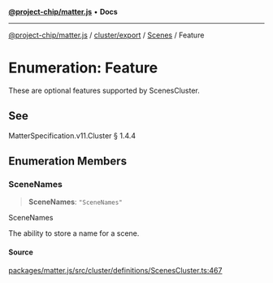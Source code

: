[**@project-chip/matter.js**](../../../../../README.md) • **Docs**

***

[@project-chip/matter.js](../../../../../modules.md) / [cluster/export](../../../README.md) / [Scenes](../README.md) / Feature

# Enumeration: Feature

These are optional features supported by ScenesCluster.

## See

MatterSpecification.v11.Cluster § 1.4.4

## Enumeration Members

### SceneNames

> **SceneNames**: `"SceneNames"`

SceneNames

The ability to store a name for a scene.

#### Source

[packages/matter.js/src/cluster/definitions/ScenesCluster.ts:467](https://github.com/project-chip/matter.js/blob/7a8cbb56b87d4ccf34bec5a9a95ab40a1711324f/packages/matter.js/src/cluster/definitions/ScenesCluster.ts#L467)
